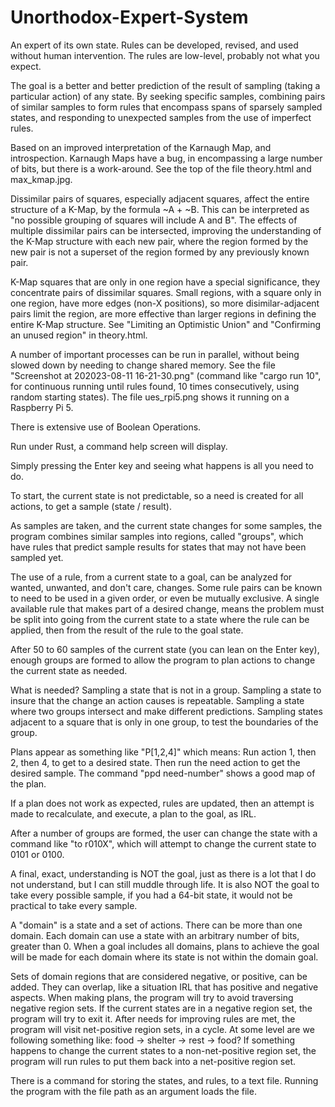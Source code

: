 # Unorthodox-Expert-System
An expert of its own state. Rules can be developed, revised, and used without human intervention. The rules are low-level, probably not what you expect.

The goal is a better and better prediction of the result of sampling (taking a particular action) of any state. By seeking specific samples, combining pairs of similar samples to form rules that encompass spans of sparsely sampled states, and responding to unexpected samples from the use of imperfect rules.

Based on an improved interpretation of the Karnaugh Map, and introspection.  Karnaugh Maps have a bug, in encompassing a large number of bits, but there is a work-around. See the top of the file theory.html and max_kmap.jpg.

Dissimilar pairs of squares, especially adjacent squares, affect the entire structure of a K-Map, by the formula ~A + ~B.  This can be interpreted as "no possible grouping of squares will include A and B". The effects of multiple dissimilar pairs can be intersected, improving the understanding of the K-Map structure with each new pair, where the region formed by the new pair is not a superset of the region formed by any previously known pair.

K-Map squares that are only in one region have a special significance, they concentrate pairs of dissimilar squares. Small regions, with a square only in one region, have more edges (non-X positions), so more disimilar-adjacent pairs limit the region, are more effective than larger regions in defining the entire K-Map structure. See "Limiting an Optimistic Union" and "Confirming an unused region" in theory.html.

A number of important processes can be run in parallel, without being slowed down by needing to change shared memory. See the file "Screenshot at 202023-08-11 16-21-30.png" (command like "cargo run 10", for continuous running until rules found, 10 times consecutively, using random starting states).  The file ues_rpi5.png shows it running on a Raspberry Pi 5.

There is extensive use of Boolean Operations.

Run under Rust, a command help screen will display.  

Simply pressing the Enter key and seeing what happens is all you need to do.

To start, the current state is not predictable, so a need is created for all actions, to get a sample (state / result).

As samples are taken, and the current state changes for some samples, the program combines similar samples into regions, called "groups", which have rules that predict sample results for states that may not have been sampled yet.

The use of a rule, from a current state to a goal, can be analyzed for wanted, unwanted, and don't care, changes.  Some rule pairs can be known to need to be used in a given order, or even be mutually exclusive.  A single available rule that makes part of a desired change, means the problem must be split into going from the current state to a state where the rule can be applied, then from the result of the rule to the goal state.

After 50 to 60 samples of the current state (you can lean on the Enter key), enough groups are formed to allow the program to plan actions to change the current state as needed.

What is needed?  Sampling a state that is not in a group. Sampling a state to insure that the change an action causes is repeatable. Sampling a state where two groups intersect and make different predictions.  Sampling states adjacent to a square that is only in one group, to test the boundaries of the group.

Plans appear as something like "P[1,2,4]" which means: Run action 1, then 2, then 4, to get to a desired state.  Then run the need action to get the desired sample.  The command "ppd need-number" shows a good map of the plan.

If a plan does not work as expected, rules are updated, then an attempt is made to recalculate, and execute, a plan to the goal, as IRL.

After a number of groups are formed, the user can change the state with a command like "to r010X", which will attempt to change the current state to 0101 or 0100.

A final, exact, understanding is NOT the goal, just as there is a lot that I do not understand, but
I can still muddle through life. It is also NOT the goal to take every possible sample, if you had a
64-bit state, it would not be practical to take every sample.

A "domain" is a state and a set of actions.  There can be more than one domain.  Each domain can use a state with an arbitrary number of bits, greater than 0. When a goal includes all domains, plans to achieve the goal will be made for each domain where its state is not within the domain goal.

Sets of domain regions that are considered negative, or positive, can be added.  They can overlap, like a situation IRL that has positive and negative aspects. When making plans, the program will try to avoid traversing negative region sets.  If the current states are in a negative region set, the program will try to exit it. After needs for improving rules are met, the program will visit net-positive region sets, in a cycle. At some level are we following something like: food -> shelter -> rest -> food? If something happens to change the current states to a non-net-positive region set, the program will run rules to put them back into a net-positive region set.

There is a command for storing the states, and rules, to a text file.  Running the program with the file path as an argument loads the file.
